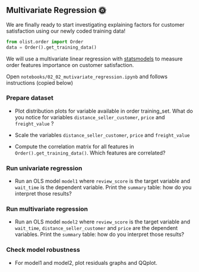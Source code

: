 ## Multivariate Regression 🌞

We are finally ready to start investigating explaining factors for customer satisfaction using our newly coded training data!

```python
from olist.order import Order
data = Order().get_training_data()
```

We will use a multivariate linear regression with [statsmodels](statsmodels.org) to measure order features importance on customer satisfaction.

Open `notebooks/02_02_mutivariate_regression.ipynb` and follows instructions (copied below)

### Prepare dataset

- Plot distribution plots for variable available in order training_set. What do you notice for variables `distance_seller_customer`, `price` and `freight_value` ?

- Scale the variables `distance_seller_customer`, `price` and `freight_value`

- Compute the correlation matrix for all features in `Order().get_training_data()`. Which features are correlated?

### Run univariate regression

- Run an OLS model `model1` where `review_score` is the target variable and `wait_time` is the dependent variable. Print the `summary` table: how do you interpret those results?

### Run multivariate regression

- Run an OLS model `model2` where `review_score` is the target variable and `wait_time`, `distance_seller_customer` and `price` are the dependent variables. Print the `summary` table: how do you interpret those results?

### Check model robustness

- For model1 and model2, plot residuals graphs and QQplot.
